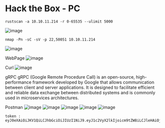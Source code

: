 # Hack the Box - PC

```
rustscan -a 10.10.11.214 -r 0-65535 --ulimit 5000
```
![image](https://github.com/karanshergill/Hack-the-Box/assets/83878909/9db8df51-2dbd-4807-93ad-da57db91d291)

```
nmap -Pn -sC -sV -p 22,50051 10.10.11.214
```
![image](https://github.com/karanshergill/Hack-the-Box/assets/83878909/790e7c17-bae4-4372-a3a5-51c8eb8956fc)

WebPage
![image](https://github.com/karanshergill/Hack-the-Box/assets/83878909/59a43614-2e78-4e96-b160-7bc19e4525e2)

Curl
![image](https://github.com/karanshergill/Hack-the-Box/assets/83878909/63dac2a5-b45c-4624-b8ac-7863be63ba2e)

gRPC
gRPC (Google Remote Procedure Call) is an open-source, high-performance framework developed by Google that allows communication between client and server applications. It is designed to facilitate efficient and reliable data exchange between distributed systems and is commonly used in microservices architectures.

Postman
![image](https://github.com/karanshergill/Hack-the-Box/assets/83878909/688aab5e-e579-4fbc-aa91-4fbb8772e4ea)
![image](https://github.com/karanshergill/Hack-the-Box/assets/83878909/08b10387-7228-4cbb-b1ea-439c98f455eb)
![image](https://github.com/karanshergill/Hack-the-Box/assets/83878909/0714ae19-e6f5-4295-8da1-56d8635ea767)
![image](https://github.com/karanshergill/Hack-the-Box/assets/83878909/0ec15b54-67ac-494c-80c1-5c40b93643aa)
![image](https://github.com/karanshergill/Hack-the-Box/assets/83878909/389b7c7a-31c3-4705-b0b4-dc86200c197d)
```JS
token : eyJ0eXAiOiJKV1QiLCJhbGciOiJIUzI1NiJ9.eyJ1c2VyX2lkIjoicm9tZW8iLCJleHAiOjE2OTQ2MTMxNjJ9.kEsxNE9hh69Hyhh2R2eTcjiJfC6Wh1MDjxA_PiqtU0Y
```
